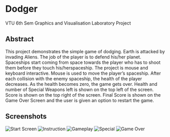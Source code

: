 # Dodger
VTU 6th Sem Graphics and Visualisation Laboratory Project

## Abstract
This project demonstrates the simple game of dodging. 
Earth is attacked by invading Aliens. 
The job of the player is to defend his/her planet. 
Spaceships start coming from space towards the player who has to shoot them before they touch his/herspaceship.
The project is mouse and keyboard interactive. Mouse is used to move the player’s spaceship. 
After each collision with the enemy spaceship, the health of the player decreases. As the health becomes zero, the game gets over.
Health and number of Special Weapons left is shown on the top left of the screen. Score is shown on the top right of the screen. 
Final Score is shown on the Game Over Screen and the user is given an option to restart the game.

## Screenshots
![Start Screen](https://github.com/saurabhprakash-25/Dodger/blob/master/Screenshots/Start%20Screen.png)
![Instruction](https://github.com/saurabhprakash-25/Dodger/blob/master/Screenshots/Instruction.png)
![Gameplay](https://github.com/saurabhprakash-25/Dodger/blob/master/Screenshots/Gameplay.png)
![Special](https://github.com/saurabhprakash-25/Dodger/blob/master/Screenshots/Special.png)
![Game Over](https://github.com/saurabhprakash-25/Dodger/blob/master/Screenshots/Game%20Over.png)
